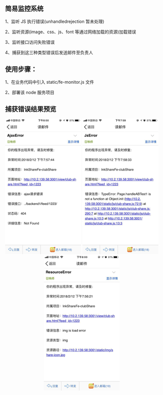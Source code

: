 ## 简易监控系统

1、监听 JS 执行错误(unhandledrejection 暂未处理)

2、监听资源(image、css、js、font 等通过网络加载的资源)加载错误

3、监听接口访问失败错误

4、捕获到这三种类型错误后发送邮件至负责人

## 使用步骤：

1、在业务代码中引入 static/fe-monitor.js 文件

2、部署该 node 服务项目

## 捕获错误结果预览
<div align="center">
<img src="./static/AjaxError.jpg"  width="250px" >
<img src="./static/JsError.jpg" width="250px" >
<img src="./static/ResourceError.jpg" width="250px" >
</div>
